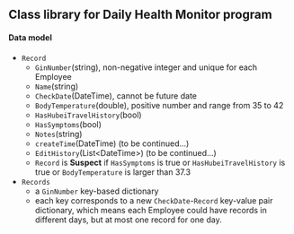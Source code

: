 ## Class library for Daily Health Monitor program

#### Data model

- `Record`
  - `GinNumber`(string), non-negative integer and unique for each Employee
  - `Name`(string)
  - `CheckDate`(DateTime), cannot be future date
  - `BodyTemperature`(double), positive number and range from 35 to 42 
  - `HasHubeiTravelHistory`(bool)
  - `HasSymptoms`(bool)
  - `Notes`(string)
  - `createTime`(DateTime) (to be continued...)
  - `EditHistory`(List\<DateTime\>) (to be continued...)
  - `Record` is **Suspect** if `HasSymptoms` is true or `HasHubeiTravelHistory` is true or `BodyTemperature` is larger than 37.3
- `Records`
  - a `GinNumber` key-based dictionary
  - each key corresponds to a new `CheckDate`-`Record` key-value pair dictionary, which means each Employee could have records in different days, but at most one record for one day.
